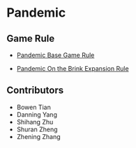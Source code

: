 # Pandemic 

## Game Rule

* [Pandemic Base Game Rule](https://images-cdn.zmangames.com/us-east-1/filer_public/25/12/251252dd-1338-4f78-b90d-afe073c72363/zm7101_pandemic_rules.pdf)

* [Pandemic On the Brink Expansion Rule](https://images-cdn.zmangames.com/us-east-1/filer_public/04/b7/04b7b667-e9ff-47e5-a456-49843689f702/zm7111_pandemic_otb_rules.pdf)

## Contributors
* Bowen Tian
* Danning Yang
* Shihang Zhu
* Shuran Zheng
* Zhening Zhang
